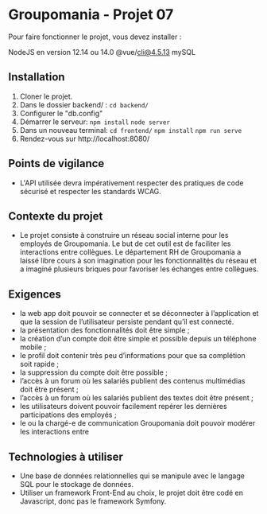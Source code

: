 # Groupomania - Projet 07
Pour faire fonctionner le projet, vous devez installer :

NodeJS en version 12.14 ou 14.0 
@vue/cli@4.5.13
mySQL

## Installation
1. Cloner le projet.
2. Dans le dossier backend/ : `cd backend/`
3. Configurer le "db.config"
4. Démarrer le serveur: `npm install` `node server`
5. Dans un nouveau terminal: `cd frontend/` `npm install` `npm run serve`
6. Rendez-vous sur http://localhost:8080/

## Points de vigilance
- L'API utilisée devra impérativement respecter des pratiques de code sécurisé et respecter les standards WCAG.

## Contexte du projet
- Le projet consiste à construire un réseau social interne pour les employés de Groupomania. Le but de cet outil est de faciliter les interactions entre collègues. Le département RH de Groupomania a laissé libre cours à son imagination pour les fonctionnalités du réseau et a imaginé plusieurs briques pour favoriser les échanges entre collègues.

## Exigences
- la web app doit pouvoir se connecter et se déconnecter à l’application et que la session de l’utilisateur persiste pendant qu’il est connecté.
- la présentation des fonctionnalités doit être simple ;
- la création d’un compte doit être simple et possible depuis un téléphone mobile ;
- le profil doit contenir très peu d’informations pour que sa complétion soit rapide ;
- la suppression du compte doit être possible ;
- l’accès à un forum où les salariés publient des contenus multimédias doit être présent ;
- l’accès à un forum où les salariés publient des textes doit être présent ;
- les utilisateurs doivent pouvoir facilement repérer les dernières participations des employés ;
- le ou la chargé-e de communication Groupomania doit pouvoir modérer les interactions entre

## Technologies à utiliser
- Une base de données relationnelles qui se manipule avec le langage SQL pour le stockage de données.
- Utiliser un framework Front-End au choix, le projet doit être codé en Javascript, donc pas le framework Symfony.

